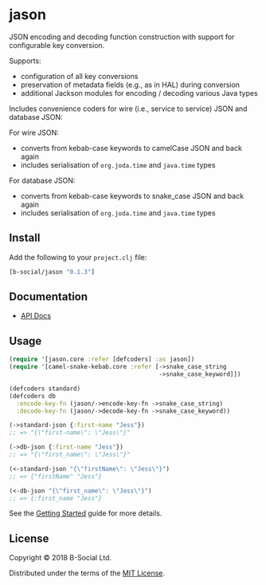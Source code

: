 # jason

JSON encoding and decoding function construction with support for configurable 
key conversion.

Supports:
- configuration of all key conversions
- preservation of metadata fields (e.g., as in HAL) during conversion
- additional Jackson modules for encoding / decoding various Java types

Includes convenience coders for wire (i.e., service to service) JSON and
database JSON:

For wire JSON:
- converts from kebab-case keywords to camelCase JSON and back again
- includes serialisation of `org.joda.time` and `java.time` types

For database JSON:
- converts from kebab-case keywords to snake_case JSON and back again
- includes serialisation of `org.joda.time` and `java.time` types

## Install

Add the following to your `project.clj` file:

```clj
[b-social/jason "0.1.3"]
```

## Documentation

* [API Docs](http://b-social.github.io/jason)

## Usage

```clojure
(require '[jason.core :refer [defcoders] :as jason])
(require '[camel-snake-kebab.core :refer [->snake_case_string
                                          ->snake_case_keyword]])

(defcoders standard)
(defcoders db
  :encode-key-fn (jason/->encode-key-fn ->snake_case_string)
  :decode-key-fn (jason/->decode-key-fn ->snake_case_keyword))

(->standard-json {:first-name "Jess"})
;; => "{\"first-name\": \"Jess\"}"

(->db-json {:first-name "Jess"})
;; => "{\"first_name\": \"Jess\"}"

(<-standard-json "{\"firstName\": \"Jess\"}")
;; => {"firstName" "Jess"}

(<-db-json "{\"first_name\": \"Jess\"}")
;; => {:first_name "Jess"}
```

See the [Getting Started](https://b-social.github.io/jason/getting-started.html) 
guide for more details.

## License

Copyright © 2018 B-Social Ltd.

Distributed under the terms of the 
[MIT License](http://opensource.org/licenses/MIT).
